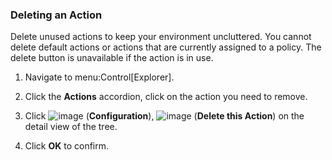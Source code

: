 ### Deleting an Action

Delete unused actions to keep your environment uncluttered. You cannot
delete default actions or actions that are currently assigned to a
policy. The delete button is unavailable if the action is in use.

1.  Navigate to menu:Control\[Explorer\].

2.  Click the **Actions** accordion, click on the action you need to
    remove.

3.  Click ![image](../images/1847.png) (**Configuration**),
    ![image](../images/1861.png) (**Delete this Action**) on the detail
    view of the tree.

4.  Click **OK** to confirm.
